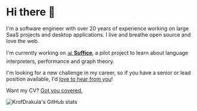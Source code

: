 # Hi there 👋

I'm a software engineer with over 20 years of experience working on large SaaS projects and desktop applications. I live and breathe open source and love the web.

I'm currently working on [📊 **Suffice**](https://github.com/KrofDrakula/suffice), a pilot project to learn about language interpreters, performance and graph theory.

I'm looking for a new challenge in my career, so if you have a senior or lead position available, I'd [love to hear from you](mailto:krofdrakula+readme@gmail.com)!

Want my CV? [Got you covered.](https://krofdrakula.github.io/assets/klemen-slavic.pdf)

![KrofDrakula's GitHub stats](https://github-readme-stats.vercel.app/api?username=krofdrakula&count_private=true&theme=transparent&show_icons=true)
